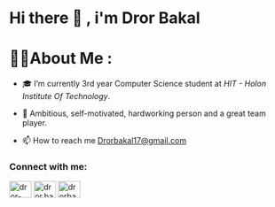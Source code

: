 # Hi there 👋 , i'm Dror Bakal

# 🙋‍♂️About Me :
- 🎓 I’m currently 3rd year Computer Science student at *HIT - Holon Institute Of Technology*.

- 💪 Ambitious, self-motivated, hardworking person and a great team player.

- 📫 How to reach me Drorbakal17@gmail.com 

<h3 align="left">Connect with me:</h3>
<p align="left">
<a href="https://www.linkedin.com/in/dror-bakal-23a6a5275/" target="blank"><img align="center" src="https://raw.githubusercontent.com/rahuldkjain/github-profile-readme-generator/master/src/images/icons/Social/linked-in-alt.svg" alt="dror-bakal" height="30" width="40" /></a>
<a href="https://www.facebook.com/dror.bakal.7/" target="blank"><img align="center" src="https://raw.githubusercontent.com/rahuldkjain/github-profile-readme-generator/master/src/images/icons/Social/facebook.svg" alt="dror.bakal" height="30" width="40" /></a>
<a href="https://www.instagram.com/drorbakal12/" target="blank"><img align="center" src="https://raw.githubusercontent.com/rahuldkjain/github-profile-readme-generator/master/src/images/icons/Social/instagram.svg" alt="drorbakal12" height="30" width="40" /></a>
</p>
